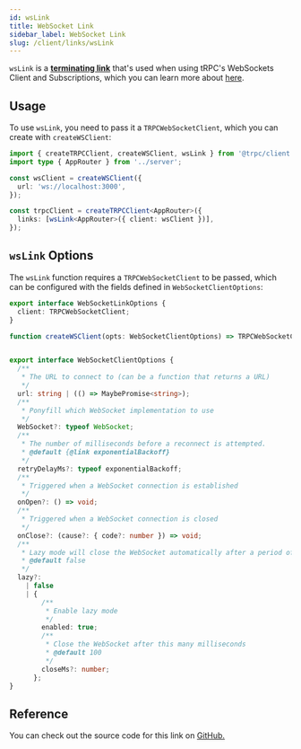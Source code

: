 ```yaml
---
id: wsLink
title: WebSocket Link
sidebar_label: WebSocket Link
slug: /client/links/wsLink
---
```


`wsLink` is a [**terminating link**](./overview.md#the-terminating-link) that's used when using tRPC's WebSockets Client and Subscriptions, which you can learn more about [here](../../further/subscriptions.md).

## Usage

To use `wsLink`, you need to pass it a `TRPCWebSocketClient`, which you can create with `createWSClient`:

```ts title="client/index.ts"
import { createTRPCClient, createWSClient, wsLink } from '@trpc/client';
import type { AppRouter } from '../server';

const wsClient = createWSClient({
  url: 'ws://localhost:3000',
});

const trpcClient = createTRPCClient<AppRouter>({
  links: [wsLink<AppRouter>({ client: wsClient })],
});
```

## `wsLink` Options

The `wsLink` function requires a `TRPCWebSocketClient` to be passed, which can be configured with the fields defined in `WebSocketClientOptions`:

```ts
export interface WebSocketLinkOptions {
  client: TRPCWebSocketClient;
}

function createWSClient(opts: WebSocketClientOptions) => TRPCWebSocketClient


export interface WebSocketClientOptions {
  /**
   * The URL to connect to (can be a function that returns a URL)
   */
  url: string | (() => MaybePromise<string>);
  /**
   * Ponyfill which WebSocket implementation to use
   */
  WebSocket?: typeof WebSocket;
  /**
   * The number of milliseconds before a reconnect is attempted.
   * @default {@link exponentialBackoff}
   */
  retryDelayMs?: typeof exponentialBackoff;
  /**
   * Triggered when a WebSocket connection is established
   */
  onOpen?: () => void;
  /**
   * Triggered when a WebSocket connection is closed
   */
  onClose?: (cause?: { code?: number }) => void;
  /**
   * Lazy mode will close the WebSocket automatically after a period of inactivity (no messages sent or received and no pending requests)
   * @default false
   */
  lazy?:
    | false
    | {
        /**
         * Enable lazy mode
         */
        enabled: true;
        /**
         * Close the WebSocket after this many milliseconds
         * @default 100
         */
        closeMs?: number;
      };
}
```

## Reference

You can check out the source code for this link on [GitHub.](https://github.com/trpc/trpc/blob/main/packages/client/src/links/wsLink.ts)
